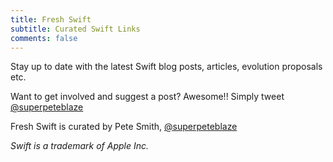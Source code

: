 ```yaml
---
title: Fresh Swift
subtitle: Curated Swift Links
comments: false
---
```


Stay up to date with the latest Swift blog posts, articles, evolution proposals etc.

Want to get involved and suggest a post? Awesome!! Simply tweet [@superpeteblaze](https://twitter.com/superpeteblaze)

Fresh Swift is curated by Pete Smith, [@superpeteblaze](https://twitter.com/superpeteblaze)

*Swift is a trademark of Apple Inc.*
